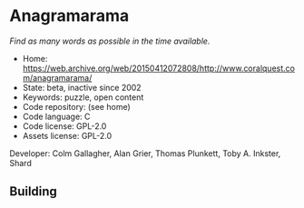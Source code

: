# Anagramarama

_Find as many words as possible in the time available._

- Home: https://web.archive.org/web/20150412072808/http://www.coralquest.com/anagramarama/
- State: beta, inactive since 2002
- Keywords: puzzle, open content
- Code repository: (see home)
- Code language: C
- Code license: GPL-2.0
- Assets license: GPL-2.0

Developer: Colm Gallagher, Alan Grier, Thomas Plunkett, Toby A. Inkster, Shard

## Building
